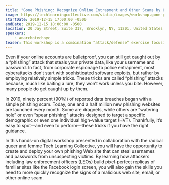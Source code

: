 ```yaml
---
title: "Gone Phishing: Recognize Online Entrapment and Other Scams by Learning How to Launch Your Own Phishing Attack Website"
image: https://techlearningcollective.com/static/images/workshop.gone-phishing-how-to-recognize-fake-websites-and-other-online-scams.blue.rectangle.png
startDate: 2019-12-15 17:00:00 -0500
endDate: 2019-12-15 18:00:00 -0500
location: 20 Jay Street, Suite 317, Brooklyn, NY, 11201, United States
speakers:
    - anarchotechnyc
teaser: This workshop is a combination “attack/defense” exercise focusing on Web-based social engineering attacks. Participants will practice both how to launch their own attacks as well as how to defend against them.
---
```


Even if your online accounts are bulletproof, you can still get caught out by a “phishing” attack that steals your private data, like your username and password. In fact, from corporate espionage to police entrapment, most cyberattacks don’t start with sophisticated software exploits, but rather by employing relatively simple tricks. These tricks are called “phishing” attacks because, much like baiting a lure, they won’t work unless you bite. However, many people do get caught up by them.

In 2019, ninety percent (90%!) of reported data breaches began with a simple phishing scam. Today, one and a half million new phishing websites are launched every month. Some are dragnets, while others are “watering hole” or even “spear phishing” attacks designed to target a specific demographic or even one individual high-value target (HVT). Thankfully, it’s easy to spot—and even to perform—these tricks if you have the right guidance.

In this hands-on digital workshop presented in collaboration with the radical queer and femme Tech Learning Collective, you will have the opportunity to create and deploy your own phishing Web site that can steal usernames and passwords from unsuspecting victims. By learning how attackers including law enforcement officers (LEOs) build pixel-perfect replicas of familiar sites like the Facebook login screen, you will also gain the skills you need to more quickly recognize the signs of a malicious web site, email, or other online scam.

